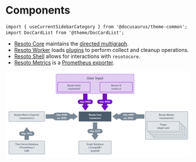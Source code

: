 # Components

```mdx-code-block
import { useCurrentSidebarCategory } from '@docusaurus/theme-common';
import DocCardList from '@theme/DocCardList';
```

- [Resoto Core](./core.md) maintains the [directed multigraph](<https://en.wikipedia.org/wiki/Multigraph#Directed_multigraph_(edges_with_own_identity)>).
- [Resoto Worker](./worker.md) loads [plugins](https://github.com/someengineering/resoto/tree/main/plugins) to perform collect and cleanup operations.
- [Resoto Shell](./shell.md) allows for interactions with `resotocore`.
- [Resoto Metrics](./metrics.md) is a [Prometheus exporter](https://prometheus.io/docs/instrumenting/exporters).

![Resoto Component Diagram](./img/component_diagram.png)

<DocCardList items={useCurrentSidebarCategory().items}/>
